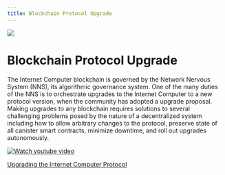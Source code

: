 ```yaml
---
title: Blockchain Protocol Upgrade
---
```


![](/img/how-it-works/upgrades.600x300.jpg)

# Blockchain Protocol Upgrade

The Internet Computer blockchain is governed by the Network Nervous System (NNS), its algorithmic governance system. One of the many duties of the NNS is to orchestrate upgrades to the Internet Computer to a new protocol version, when the community has adopted a upgrade proposal. Making upgrades to any blockchain requires solutions to several challenging problems posed by the nature of a decentralized system including how to allow arbitrary changes to the protocol, preserve state of all canister smart contracts, minimize downtime, and roll out upgrades autonomously.

<!-- [Learn more](/how-it-works/upgrades/) -->
[![Watch youtube video](https://img.youtube.com/vi/mPjiO2bk2lI/0.jpg)](https://www.youtube.com/watch?v=mPjiO2bk2lI)

[Upgrading the Internet Computer Protocol](https://medium.com/dfinity/upgrading-the-internet-computer-protocol-45bf6424b268)
